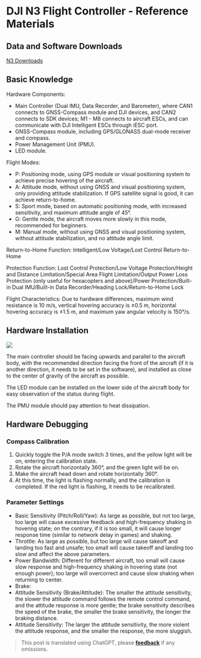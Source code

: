 # DJI N3 Flight Controller - Reference Materials

## Data and Software Downloads

[N3 Downloads](https://www.dji.com/cn/n3/info#downloads")

## Basic Knowledge

Hardware Components:

- Main Controller (Dual IMU, Data Recorder, and Barometer), where CAN1 connects to GNSS-Compass module and DJI devices, and CAN2 connects to SDK devices; M1 - M8 connects to aircraft ESCs, and can communicate with DJI Intelligent ESCs through iESC port.
- GNSS-Compass module, including GPS/GLONASS dual-mode receiver and compass.
- Power Management Unit (PMU).
- LED module.

Flight Modes:

- P: Positioning mode, using GPS module or visual positioning system to achieve precise hovering of the aircraft.
- A: Attitude mode, without using GNSS and visual positioning system, only providing attitude stabilization. If GPS satellite signal is good, it can achieve return-to-home.
- S: Sport mode, based on automatic positioning mode, with increased sensitivity, and maximum attitude angle of 45°.
- G: Gentle mode, the aircraft moves more slowly in this mode, recommended for beginners.
- M: Manual mode, without using GNSS and visual positioning system, without attitude stabilization, and no attitude angle limit.

Return-to-Home Function: Intelligent/Low Voltage/Lost Control Return-to-Home

Protection Function: Lost Control Protection/Low Voltage Protection/Height and Distance Limitation/Special Area Flight Limitation/Output Power Loss Protection (only useful for hexacopters and above)/Power Protection/Built-in Dual IMU/Built-in Data Recorder/Heading Lock/Return-to-Home Lock

Flight Characteristics: Due to hardware differences, maximum wind resistance is 10 m/s, vertical hovering accuracy is ±0.5 m, horizontal hovering accuracy is ±1.5 m, and maximum yaw angular velocity is 150°/s.

## Hardware Installation

![](https://wiki-media-1253965369.cos.ap-guangzhou.myqcloud.com/img/UTOOLS1574661666661.png)

The main controller should be facing upwards and parallel to the aircraft body, with the recommended direction facing the front of the aircraft (if it is another direction, it needs to be set in the software), and installed as close to the center of gravity of the aircraft as possible.

The LED module can be installed on the lower side of the aircraft body for easy observation of the status during flight.

The PMU module should pay attention to heat dissipation.

## Hardware Debugging

### Compass Calibration

1. Quickly toggle the P/A mode switch 3 times, and the yellow light will be on, entering the calibration state.
2. Rotate the aircraft horizontally 360°, and the green light will be on.
3. Make the aircraft head down and rotate horizontally 360°.
4. At this time, the light is flashing normally, and the calibration is completed. If the red light is flashing, it needs to be recalibrated.

### Parameter Settings

- Basic Sensitivity (Pitch/Roll/Yaw): As large as possible, but not too large, too large will cause excessive feedback and high-frequency shaking in hovering state; on the contrary, if it is too small, it will cause longer response time (similar to network delay in games) and shaking.
- Throttle: As large as possible, but too large will cause takeoff and landing too fast and unsafe; too small will cause takeoff and landing too slow and affect the above parameters.
- Power Bandwidth: Different for different aircraft, too small will cause slow response and high-frequency shaking in hovering state (not enough power); too large will overcorrect and cause slow shaking when returning to center.
- Brake:
- Attitude Sensitivity (Brake/Attitude): The smaller the attitude sensitivity, the slower the attitude command follows the remote control command, and the attitude response is more gentle; the brake sensitivity describes the speed of the brake, the smaller the brake sensitivity, the longer the braking distance.
- Attitude Sensitivity: The larger the attitude sensitivity, the more violent the attitude response, and the smaller the response, the more sluggish.

> This post is translated using ChatGPT, please [**feedback**](https://github.com/linyuxuanlin/Wiki_MkDocs/issues/new) if any omissions.
